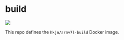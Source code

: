 # build

[![](https://badge.imagelayers.io/hkjn/armv7l-build:latest.svg)](https://imagelayers.io/?images=hkjn/armv7l-build:latest 'Get your own badge on imagelayers.io')

This repo defines the `hkjn/armv7l-build` Docker image.